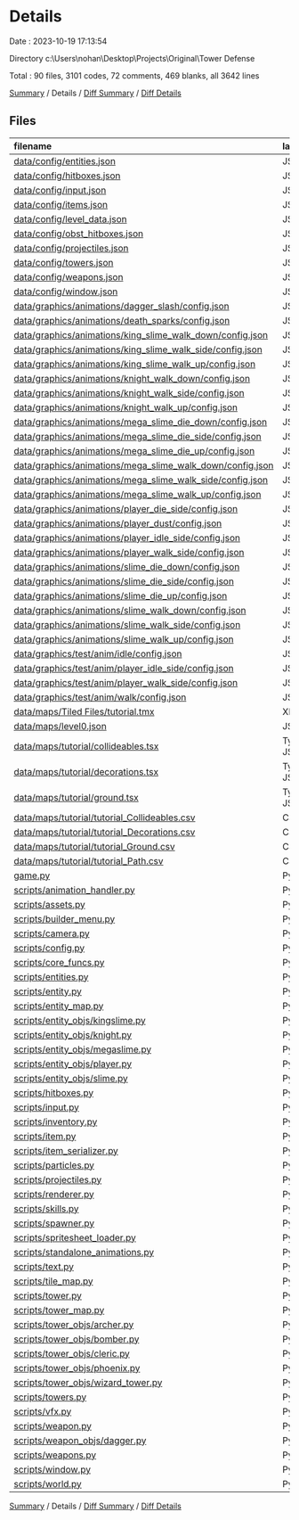 # Details

Date : 2023-10-19 17:13:54

Directory c:\\Users\\nohan\\Desktop\\Projects\\Original\\Tower Defense

Total : 90 files,  3101 codes, 72 comments, 469 blanks, all 3642 lines

[Summary](results.md) / Details / [Diff Summary](diff.md) / [Diff Details](diff-details.md)

## Files
| filename | language | code | comment | blank | total |
| :--- | :--- | ---: | ---: | ---: | ---: |
| [data/config/entities.json](/data/config/entities.json) | JSON | 27 | 0 | 0 | 27 |
| [data/config/hitboxes.json](/data/config/hitboxes.json) | JSON | 10 | 0 | 0 | 10 |
| [data/config/input.json](/data/config/input.json) | JSON | 62 | 0 | 0 | 62 |
| [data/config/items.json](/data/config/items.json) | JSON | 12 | 0 | 0 | 12 |
| [data/config/level_data.json](/data/config/level_data.json) | JSON | 16 | 0 | 0 | 16 |
| [data/config/obst_hitboxes.json](/data/config/obst_hitboxes.json) | JSON | 15 | 0 | 0 | 15 |
| [data/config/projectiles.json](/data/config/projectiles.json) | JSON | 9 | 0 | 0 | 9 |
| [data/config/towers.json](/data/config/towers.json) | JSON | 56 | 0 | 0 | 56 |
| [data/config/weapons.json](/data/config/weapons.json) | JSON | 11 | 0 | 0 | 11 |
| [data/config/window.json](/data/config/window.json) | JSON | 7 | 0 | 0 | 7 |
| [data/graphics/animations/dagger_slash/config.json](/data/graphics/animations/dagger_slash/config.json) | JSON | 1 | 0 | 0 | 1 |
| [data/graphics/animations/death_sparks/config.json](/data/graphics/animations/death_sparks/config.json) | JSON | 1 | 0 | 0 | 1 |
| [data/graphics/animations/king_slime_walk_down/config.json](/data/graphics/animations/king_slime_walk_down/config.json) | JSON | 1 | 0 | 0 | 1 |
| [data/graphics/animations/king_slime_walk_side/config.json](/data/graphics/animations/king_slime_walk_side/config.json) | JSON | 1 | 0 | 0 | 1 |
| [data/graphics/animations/king_slime_walk_up/config.json](/data/graphics/animations/king_slime_walk_up/config.json) | JSON | 1 | 0 | 0 | 1 |
| [data/graphics/animations/knight_walk_down/config.json](/data/graphics/animations/knight_walk_down/config.json) | JSON | 1 | 0 | 0 | 1 |
| [data/graphics/animations/knight_walk_side/config.json](/data/graphics/animations/knight_walk_side/config.json) | JSON | 1 | 0 | 0 | 1 |
| [data/graphics/animations/knight_walk_up/config.json](/data/graphics/animations/knight_walk_up/config.json) | JSON | 1 | 0 | 0 | 1 |
| [data/graphics/animations/mega_slime_die_down/config.json](/data/graphics/animations/mega_slime_die_down/config.json) | JSON | 1 | 0 | 0 | 1 |
| [data/graphics/animations/mega_slime_die_side/config.json](/data/graphics/animations/mega_slime_die_side/config.json) | JSON | 1 | 0 | 0 | 1 |
| [data/graphics/animations/mega_slime_die_up/config.json](/data/graphics/animations/mega_slime_die_up/config.json) | JSON | 1 | 0 | 0 | 1 |
| [data/graphics/animations/mega_slime_walk_down/config.json](/data/graphics/animations/mega_slime_walk_down/config.json) | JSON | 1 | 0 | 0 | 1 |
| [data/graphics/animations/mega_slime_walk_side/config.json](/data/graphics/animations/mega_slime_walk_side/config.json) | JSON | 1 | 0 | 0 | 1 |
| [data/graphics/animations/mega_slime_walk_up/config.json](/data/graphics/animations/mega_slime_walk_up/config.json) | JSON | 1 | 0 | 0 | 1 |
| [data/graphics/animations/player_die_side/config.json](/data/graphics/animations/player_die_side/config.json) | JSON | 1 | 0 | 0 | 1 |
| [data/graphics/animations/player_dust/config.json](/data/graphics/animations/player_dust/config.json) | JSON | 1 | 0 | 0 | 1 |
| [data/graphics/animations/player_idle_side/config.json](/data/graphics/animations/player_idle_side/config.json) | JSON | 1 | 0 | 0 | 1 |
| [data/graphics/animations/player_walk_side/config.json](/data/graphics/animations/player_walk_side/config.json) | JSON | 1 | 0 | 0 | 1 |
| [data/graphics/animations/slime_die_down/config.json](/data/graphics/animations/slime_die_down/config.json) | JSON | 1 | 0 | 0 | 1 |
| [data/graphics/animations/slime_die_side/config.json](/data/graphics/animations/slime_die_side/config.json) | JSON | 1 | 0 | 0 | 1 |
| [data/graphics/animations/slime_die_up/config.json](/data/graphics/animations/slime_die_up/config.json) | JSON | 1 | 0 | 0 | 1 |
| [data/graphics/animations/slime_walk_down/config.json](/data/graphics/animations/slime_walk_down/config.json) | JSON | 1 | 0 | 0 | 1 |
| [data/graphics/animations/slime_walk_side/config.json](/data/graphics/animations/slime_walk_side/config.json) | JSON | 1 | 0 | 0 | 1 |
| [data/graphics/animations/slime_walk_up/config.json](/data/graphics/animations/slime_walk_up/config.json) | JSON | 1 | 0 | 0 | 1 |
| [data/graphics/test/anim/idle/config.json](/data/graphics/test/anim/idle/config.json) | JSON | 1 | 0 | 0 | 1 |
| [data/graphics/test/anim/player_idle_side/config.json](/data/graphics/test/anim/player_idle_side/config.json) | JSON | 1 | 0 | 0 | 1 |
| [data/graphics/test/anim/player_walk_side/config.json](/data/graphics/test/anim/player_walk_side/config.json) | JSON | 1 | 0 | 0 | 1 |
| [data/graphics/test/anim/walk/config.json](/data/graphics/test/anim/walk/config.json) | JSON | 1 | 0 | 0 | 1 |
| [data/maps/Tiled Files/tutorial.tmx](/data/maps/Tiled%20Files/tutorial.tmx) | XML | 313 | 0 | 1 | 314 |
| [data/maps/level0.json](/data/maps/level0.json) | JSON | 1 | 0 | 0 | 1 |
| [data/maps/tutorial/collideables.tsx](/data/maps/tutorial/collideables.tsx) | TypeScript JSX | 37 | 0 | 1 | 38 |
| [data/maps/tutorial/decorations.tsx](/data/maps/tutorial/decorations.tsx) | TypeScript JSX | 4 | 0 | 1 | 5 |
| [data/maps/tutorial/ground.tsx](/data/maps/tutorial/ground.tsx) | TypeScript JSX | 4 | 0 | 1 | 5 |
| [data/maps/tutorial/tutorial_Collideables.csv](/data/maps/tutorial/tutorial_Collideables.csv) | CSV | 23 | 0 | 1 | 24 |
| [data/maps/tutorial/tutorial_Decorations.csv](/data/maps/tutorial/tutorial_Decorations.csv) | CSV | 20 | 0 | 1 | 21 |
| [data/maps/tutorial/tutorial_Ground.csv](/data/maps/tutorial/tutorial_Ground.csv) | CSV | 19 | 0 | 1 | 20 |
| [data/maps/tutorial/tutorial_Path.csv](/data/maps/tutorial/tutorial_Path.csv) | CSV | 5 | 0 | 1 | 6 |
| [game.py](/game.py) | Python | 30 | 4 | 7 | 41 |
| [scripts/animation_handler.py](/scripts/animation_handler.py) | Python | 103 | 0 | 18 | 121 |
| [scripts/assets.py](/scripts/assets.py) | Python | 35 | 0 | 5 | 40 |
| [scripts/builder_menu.py](/scripts/builder_menu.py) | Python | 15 | 0 | 3 | 18 |
| [scripts/camera.py](/scripts/camera.py) | Python | 59 | 0 | 12 | 71 |
| [scripts/config.py](/scripts/config.py) | Python | 7 | 0 | 3 | 10 |
| [scripts/core_funcs.py](/scripts/core_funcs.py) | Python | 94 | 0 | 20 | 114 |
| [scripts/entities.py](/scripts/entities.py) | Python | 47 | 1 | 10 | 58 |
| [scripts/entity.py](/scripts/entity.py) | Python | 197 | 9 | 28 | 234 |
| [scripts/entity_map.py](/scripts/entity_map.py) | Python | 12 | 0 | 1 | 13 |
| [scripts/entity_objs/kingslime.py](/scripts/entity_objs/kingslime.py) | Python | 9 | 0 | 4 | 13 |
| [scripts/entity_objs/knight.py](/scripts/entity_objs/knight.py) | Python | 18 | 0 | 4 | 22 |
| [scripts/entity_objs/megaslime.py](/scripts/entity_objs/megaslime.py) | Python | 9 | 0 | 4 | 13 |
| [scripts/entity_objs/player.py](/scripts/entity_objs/player.py) | Python | 124 | 10 | 25 | 159 |
| [scripts/entity_objs/slime.py](/scripts/entity_objs/slime.py) | Python | 32 | 6 | 8 | 46 |
| [scripts/hitboxes.py](/scripts/hitboxes.py) | Python | 55 | 5 | 9 | 69 |
| [scripts/input.py](/scripts/input.py) | Python | 73 | 0 | 14 | 87 |
| [scripts/inventory.py](/scripts/inventory.py) | Python | 133 | 2 | 29 | 164 |
| [scripts/item.py](/scripts/item.py) | Python | 29 | 0 | 7 | 36 |
| [scripts/item_serializer.py](/scripts/item_serializer.py) | Python | 6 | 0 | 1 | 7 |
| [scripts/particles.py](/scripts/particles.py) | Python | 89 | 0 | 12 | 101 |
| [scripts/projectiles.py](/scripts/projectiles.py) | Python | 87 | 0 | 11 | 98 |
| [scripts/renderer.py](/scripts/renderer.py) | Python | 79 | 11 | 19 | 109 |
| [scripts/skills.py](/scripts/skills.py) | Python | 42 | 0 | 7 | 49 |
| [scripts/spawner.py](/scripts/spawner.py) | Python | 51 | 2 | 11 | 64 |
| [scripts/spritesheet_loader.py](/scripts/spritesheet_loader.py) | Python | 54 | 0 | 6 | 60 |
| [scripts/standalone_animations.py](/scripts/standalone_animations.py) | Python | 21 | 0 | 5 | 26 |
| [scripts/text.py](/scripts/text.py) | Python | 29 | 0 | 4 | 33 |
| [scripts/tile_map.py](/scripts/tile_map.py) | Python | 102 | 3 | 14 | 119 |
| [scripts/tower.py](/scripts/tower.py) | Python | 137 | 0 | 33 | 170 |
| [scripts/tower_map.py](/scripts/tower_map.py) | Python | 12 | 0 | 1 | 13 |
| [scripts/tower_objs/archer.py](/scripts/tower_objs/archer.py) | Python | 6 | 0 | 2 | 8 |
| [scripts/tower_objs/bomber.py](/scripts/tower_objs/bomber.py) | Python | 6 | 0 | 2 | 8 |
| [scripts/tower_objs/cleric.py](/scripts/tower_objs/cleric.py) | Python | 6 | 0 | 2 | 8 |
| [scripts/tower_objs/phoenix.py](/scripts/tower_objs/phoenix.py) | Python | 6 | 0 | 2 | 8 |
| [scripts/tower_objs/wizard_tower.py](/scripts/tower_objs/wizard_tower.py) | Python | 18 | 0 | 5 | 23 |
| [scripts/towers.py](/scripts/towers.py) | Python | 29 | 0 | 8 | 37 |
| [scripts/vfx.py](/scripts/vfx.py) | Python | 328 | 7 | 48 | 383 |
| [scripts/weapon.py](/scripts/weapon.py) | Python | 54 | 1 | 7 | 62 |
| [scripts/weapon_objs/dagger.py](/scripts/weapon_objs/dagger.py) | Python | 13 | 1 | 3 | 17 |
| [scripts/weapons.py](/scripts/weapons.py) | Python | 14 | 0 | 3 | 17 |
| [scripts/window.py](/scripts/window.py) | Python | 64 | 0 | 23 | 87 |
| [scripts/world.py](/scripts/world.py) | Python | 88 | 10 | 21 | 119 |

[Summary](results.md) / Details / [Diff Summary](diff.md) / [Diff Details](diff-details.md)